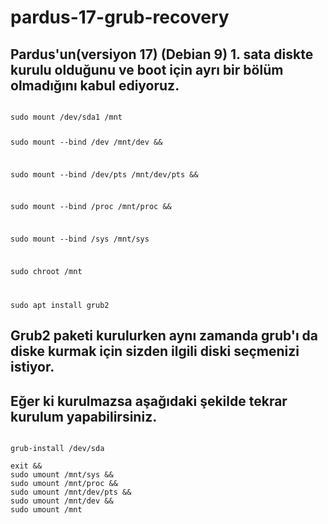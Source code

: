 # pardus-17-grub-recovery


## Pardus'un(versiyon 17) (Debian 9) 1. sata diskte kurulu olduğunu ve boot için ayrı bir bölüm olmadığını kabul ediyoruz.

<code>
sudo mount /dev/sda1 /mnt 

sudo mount --bind /dev /mnt/dev &&

sudo mount --bind /dev/pts /mnt/dev/pts &&

sudo mount --bind /proc /mnt/proc &&

sudo mount --bind /sys /mnt/sys

sudo chroot /mnt

sudo apt install grub2
</code>

## Grub2 paketi kurulurken aynı zamanda grub'ı da diske kurmak için sizden ilgili diski seçmenizi istiyor.
## Eğer ki kurulmazsa aşağıdaki şekilde tekrar kurulum yapabilirsiniz.

<code>
grub-install /dev/sda
</code>
<code>
exit &&
sudo umount /mnt/sys &&
sudo umount /mnt/proc &&
sudo umount /mnt/dev/pts &&
sudo umount /mnt/dev &&
sudo umount /mnt
</code>